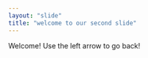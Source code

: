 ```yaml
---
layout: "slide"
title: "welcome to our second slide"
---
```

Welcome!
Use the left arrow to go back!
